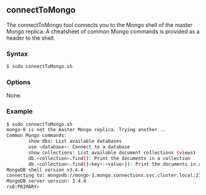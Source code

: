 ## connectToMongo

The connectToMongo tool connects you to the Mongo shell of the master Mongo replica. A cheatsheet of common Mongo commands is
provided as a header to the shell.

### Syntax

```Bash
$ sudo connectToMongo.sh
```

### Options

None.

### Example

```Bash
$ sudo connectToMongo.sh
mongo-0 is not the master Mongo replica. Trying another...
Common Mongo commands:
        show dbs: List available databases
        use <database>: Connect to a database
        show collections: List available document collections (views)
        db.<collection>.find(): Print the documents in a collection
        db.<collection>.find({<key>:<value>}): Print the documents in a collection that have <key> matching <value>
MongoDB shell version v3.4.4
connecting to: mongodb://mongo-1.mongo.connections.svc.cluster.local:27017/
MongoDB server version: 3.4.4
rs0:PRIMARY>
```